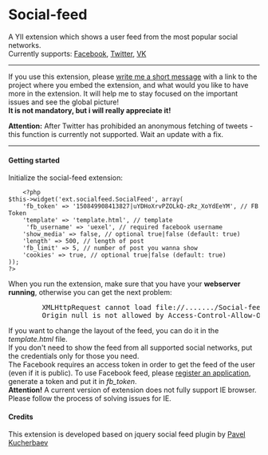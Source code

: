 Social-feed
===========
A YII extension which shows a user feed from the most popular social networks.<br/> 
Currently supports: <a href="http://facebook.com">Facebook</a>, <a href="http://twitter.com">Twitter</a>, <a href="http://vk.com">VK</a>
<hr>
If you use this extension, please <a href="mailto:shaan@uexel.com">write me a short message</a> with a link to the project where you embed the extension, and what would 
you like to have more in the extension. It will help me to stay focused on the important issues and see the global picture!
<br/><strong>It is not mandatory, but i will really appreciate it!</strong>
<p>
<strong>Attention:</strong> After Twitter has prohibided an anonymous fetching of tweets - this function is currently not supported. Wait an update with a fix.
</p>
<hr>
<h4>Getting started</h4>

Initialize the social-feed extension:

        <?php
    $this->widget('ext.socialfeed.SocialFeed', array(
        'fb_token' => '150849908413827|uYDHoXrvPZOLkQ-zRz_XoYdEeYM', // FB Token
        'template' => 'template.html', // template
         'fb_username' => 'uexel', // required facebook username
        'show_media' => false, // optional true|false (default: true)
        'length' => 500, // length of post
        'fb_limit' => 5, // number of post you wanna show
        'cookies' => true, // optional true|false (default: true)
    ));
    ?>

When you run the extension, make sure that you have your <strong>webserver running</strong>, otherwise you can get 
the next problem:
<pre>
        XMLHttpRequest cannot load file://......./Social-feed/template.html. 
        Origin null is not allowed by Access-Control-Allow-Origin. 
</pre>
If you want to change the layout of the feed, you can do it in the <em>template.html</em> file.
<br/>
If you don't need to show the feed from all supported social networks, put the credentials only for those you need.
<br/>
The Facebook requires an access token in order to get the feed of the user (even if it is public).
To use Facebook feed, please <a href="https://developers.facebook.com/apps">register an application</a>, generate a token and 
put it in  <em>fb_token</em>.<br/>
<strong>Attention!</strong> A current version of extension does not fully support IE browser. Please follow the process of solving issues for IE.

<h4>Credits</h4>

This extension is developed based on jquery social feed plugin by <a href="https://github.com/pavelk2/social-feed">Pavel Kucherbaev</a>
